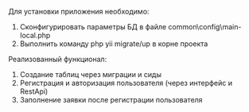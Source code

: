 Для установки приложения необходимо:

1) Сконфигурировать параметры БД в файле common\config\main-local.php
2) Выполнить команду php yii migrate/up в корне проекта

Реализованный функционал:

1) Создание таблиц через миграции и сиды
2) Регистрация и авторизация пользователя (через интерфейс и RestApi)
2) Заполнение заявки после регистрации пользователя